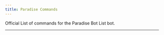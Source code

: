 ```yaml
---
title: Paradise Commands
---
```


Official List of commands for the Paradise Bot List bot.

---

<Overview />
